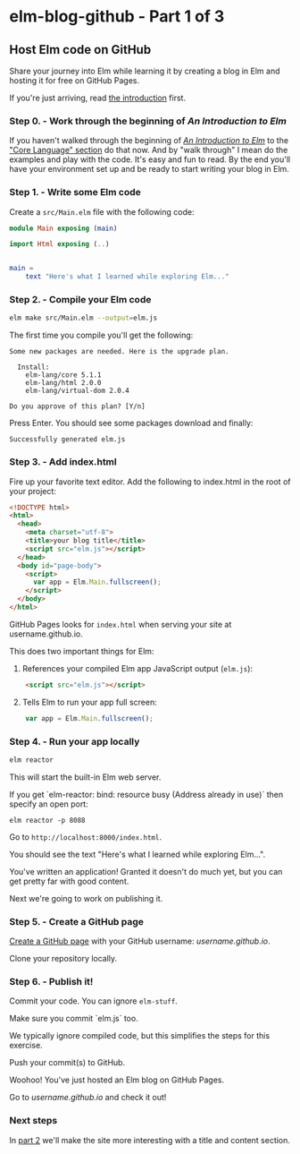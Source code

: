 # elm-blog-github - Part 1 of 3

## Host Elm code on GitHub

Share your journey into Elm while learning it by creating a blog in Elm and hosting it for free on GitHub Pages.

If you're just arriving, read [the introduction](#!/post/elm-blog-github-part-0-introduction) first.

### Step 0. - Work through the beginning of _An Introduction to Elm_

If you haven't walked through the beginning of [_An Introduction to Elm_](https://guide.elm-lang.org/) to the ["Core Language" section](https://guide.elm-lang.org/core_language.html) do that now. And by "walk through" I mean do the examples and play with the code. It's easy and fun to read. By the end you'll have your environment set up and be ready to start writing your blog in Elm.

### Step 1. - Write some Elm code

Create a `src/Main.elm` file with the following code:

```elm
module Main exposing (main)

import Html exposing (..)


main =
    text "Here's what I learned while exploring Elm..."
```

### Step 2. - Compile your Elm code

```bash
elm make src/Main.elm --output=elm.js
```

The first time you compile you'll get the following:

```nohighlight
Some new packages are needed. Here is the upgrade plan.

  Install:
    elm-lang/core 5.1.1
    elm-lang/html 2.0.0
    elm-lang/virtual-dom 2.0.4

Do you approve of this plan? [Y/n]
```

Press Enter. You should see some packages download and finally:

```nohighlight
Successfully generated elm.js
```

### Step 3. - Add index.html

Fire up your favorite text editor. Add the following to index.html in the root of your project:

```html
<!DOCTYPE html>
<html>
  <head>
    <meta charset="utf-8">
    <title>your blog title</title>
    <script src="elm.js"></script>
  </head>
  <body id="page-body">
    <script>
      var app = Elm.Main.fullscreen();
    </script>
  </body>
</html>
```

GitHub Pages looks for `index.html` when serving your site at username.github.io.

This does two important things for Elm:

1. References your compiled Elm app JavaScript output (`elm.js`):
```html
    <script src="elm.js"></script>
```

2. Tells Elm to run your app full screen:
```javascript
    var app = Elm.Main.fullscreen();
```

### Step 4. - Run your app locally

```bash
elm reactor
```

This will start the built-in Elm web server.

<div class="notice">
If you get `elm-reactor: bind: resource busy (Address already in use)` then specify an open port:

```
elm reactor -p 8088
```
</div>

Go to `http://localhost:8000/index.html`.

You should see the text "Here's what I learned while exploring Elm...".

You've written an application! Granted it doesn't do much yet, but you can get pretty far with good content.

Next we're going to work on publishing it.

### Step 5. - Create a GitHub page

[Create a GitHub page](https://pages.github.com/) with your GitHub username: _username.github.io_.

Clone your repository locally.


### Step 6. - Publish it!

Commit your code. You can ignore `elm-stuff`.

<div class="notice">
Make sure you commit `elm.js` too.

<p>
We typically ignore compiled code, but this simplifies the steps for this exercise.
</p>
</div>

Push your commit(s) to GitHub.

Woohoo! You've just hosted an Elm blog on GitHub Pages.

Go to _username.github.io_ and check it out!

### Next steps

In [part 2](#!/post/elm-blog-github-part-2-add-title-and-content-areas) we'll make the site more interesting with a title and content section.
